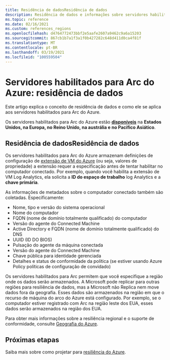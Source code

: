 ```yaml
---
title: Residência de dadosResidência de dados
description: Residência de dados e informações sobre servidores habilitados para Arc do Azure.
ms.topic: reference
ms.date: 02/16/2021
ms.custom: references_regions
ms.openlocfilehash: d4764772473bbf2e5aafe2607a9462c9a6a15203
ms.sourcegitcommit: 867cb1b7a1f3a1f0b427282c648d411d0ca4f81f
ms.translationtype: MT
ms.contentlocale: pt-BR
ms.lasthandoff: 03/19/2021
ms.locfileid: "100559504"
---
```

# <a name="azure-arc-enabled-servers-data-residency"></a>Servidores habilitados para Arc do Azure: residência de dados

Este artigo explica o conceito de residência de dados e como ele se aplica aos servidores habilitados para Arc do Azure.

Os servidores habilitados para Arc do Azure estão **[disponíveis](https://azure.microsoft.com/global-infrastructure/services/?products=azure-arc)** na **Estados Unidos, na Europa, no Reino Unido, na austrália e no Pacífico Asiático**.

## <a name="data-residency"></a>Residência de dadosResidência de dados

Os servidores habilitados para Arc do Azure armazenam definições de configuração de [extensão de VM do Azure](manage-vm-extensions.md) (ou seja, valores de propriedade) a extensão requer a especificação antes de tentar habilitar no computador conectado. Por exemplo, quando você habilita a extensão de VM Log Analytics, ela solicita a **ID do espaço de trabalho** log Analytics e a **chave primária**.

As informações de metadados sobre o computador conectado também são coletadas. Especificamente:

* Nome, tipo e versão do sistema operacional
* Nome do computador
* FQDN (nome de domínio totalmente qualificado) do computador
* Versão do agente do Connected Machine
* Active Directory e FQDN (nome de domínio totalmente qualificado) do DNS
* UUID (ID DO BIOS)
* Pulsação do agente da máquina conectada
* Versão do agente do Connected Machine
* Chave pública para identidade gerenciada
* Detalhes e status de conformidade da política (se estiver usando Azure Policy políticas de configuração de convidado)

Os servidores habilitados para Arc permitem que você especifique a região onde os dados serão armazenados. A Microsoft pode replicar para outras regiões para resiliência de dados, mas a Microsoft não Replica nem move dados fora da geografia. Esses dados são armazenados na região em que o recurso de máquina do arco do Azure está configurado. Por exemplo, se o computador estiver registrado com Arc na região leste dos EUA, esses dados serão armazenados na região dos EUA.

Para obter mais informações sobre a resiliência regional e o suporte de conformidade, consulte [Geografia do Azure](https://azure.microsoft.com/global-infrastructure/geographies/).

## <a name="next-steps"></a>Próximas etapas

Saiba mais sobre como projetar para [resiliência do Azure](/azure/architecture/reliability/architect).
